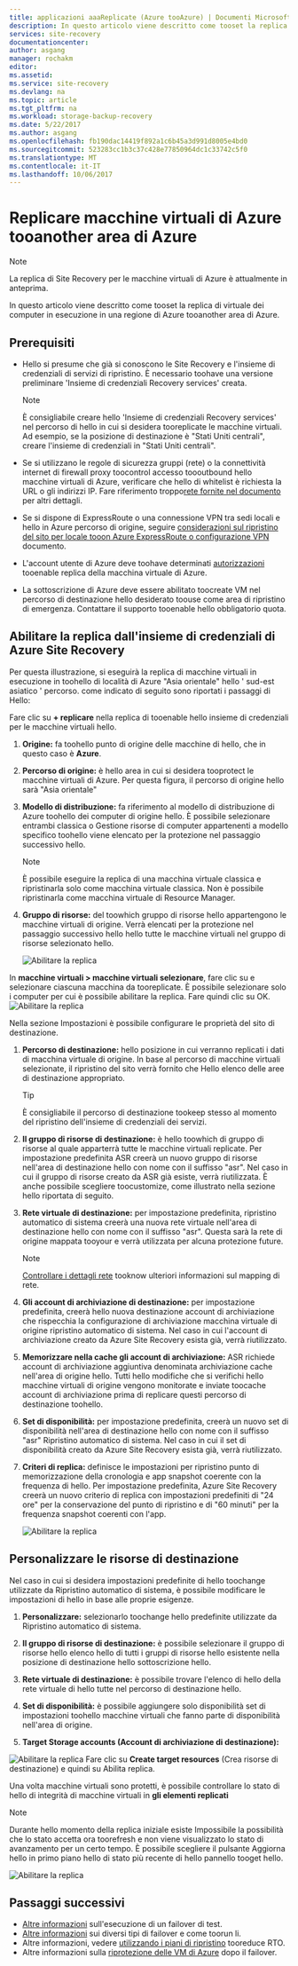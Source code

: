 ```yaml
---
title: applicazioni aaaReplicate (Azure tooAzure) | Documenti Microsoft
description: In questo articolo viene descritto come tooset la replica di virtuale dei computer in esecuzione in un'area di Azure troppo un'altra area in Azure.
services: site-recovery
documentationcenter: 
author: asgang
manager: rochakm
editor: 
ms.assetid: 
ms.service: site-recovery
ms.devlang: na
ms.topic: article
ms.tgt_pltfrm: na
ms.workload: storage-backup-recovery
ms.date: 5/22/2017
ms.author: asgang
ms.openlocfilehash: fb190dac14419f892a1c6b45a3d991d8005e4bd0
ms.sourcegitcommit: 523283cc1b3c37c428e77850964dc1c33742c5f0
ms.translationtype: MT
ms.contentlocale: it-IT
ms.lasthandoff: 10/06/2017
---
```

# <a name="replicate-azure-virtual-machines-tooanother-azure-region"></a>Replicare macchine virtuali di Azure tooanother area di Azure



>[!NOTE]
>
> La replica di Site Recovery per le macchine virtuali di Azure è attualmente in anteprima.

In questo articolo viene descritto come tooset la replica di virtuale dei computer in esecuzione in una regione di Azure tooanother area di Azure.

## <a name="prerequisites"></a>Prerequisiti

* Hello si presume che già si conoscono le Site Recovery e l'insieme di credenziali di servizi di ripristino. È necessario toohave una versione preliminare 'Insieme di credenziali Recovery services' creata.

    >[!NOTE]
    >
    > È consigliabile creare hello 'Insieme di credenziali Recovery services' nel percorso di hello in cui si desidera tooreplicate le macchine virtuali. Ad esempio, se la posizione di destinazione è "Stati Uniti centrali", creare l'insieme di credenziali in "Stati Uniti centrali".

* Se si utilizzano le regole di sicurezza gruppi (rete) o la connettività internet di firewall proxy toocontrol accesso toooutbound hello macchine virtuali di Azure, verificare che hello di whitelist è richiesta la URL o gli indirizzi IP. Fare riferimento troppo[rete fornite nel documento](./site-recovery-azure-to-azure-networking-guidance.md) per altri dettagli.

* Se si dispone di ExpressRoute o una connessione VPN tra sedi locali e hello in Azure percorso di origine, seguire [considerazioni sul ripristino del sito per locale tooon Azure ExpressRoute o configurazione VPN](site-recovery-azure-to-azure-networking-guidance.md#guidelines-for-existing-azure-to-on-premises-expressroutevpn-configuration) documento.

* L'account utente di Azure deve toohave determinati [autorizzazioni](site-recovery-role-based-linked-access-control.md#permissions-required-to-enable-replication-for-new-virtual-machines) tooenable replica della macchina virtuale di Azure.

* La sottoscrizione di Azure deve essere abilitato toocreate VM nel percorso di destinazione hello desiderato toouse come area di ripristino di emergenza. Contattare il supporto tooenable hello obbligatorio quota.

## <a name="enable-replication-from-azure-site-recovery-vault"></a>Abilitare la replica dall'insieme di credenziali di Azure Site Recovery
Per questa illustrazione, si eseguirà la replica di macchine virtuali in esecuzione in toohello di località di Azure "Asia orientale" hello ' sud-est asiatico ' percorso. come indicato di seguito sono riportati i passaggi di Hello:

 Fare clic su **+ replicare** nella replica di tooenable hello insieme di credenziali per le macchine virtuali hello.

1. **Origine:** fa toohello punto di origine delle macchine di hello, che in questo caso è **Azure**.

2. **Percorso di origine:** è hello area in cui si desidera tooprotect le macchine virtuali di Azure. Per questa figura, il percorso di origine hello sarà "Asia orientale"

3. **Modello di distribuzione:** fa riferimento al modello di distribuzione di Azure toohello dei computer di origine hello. È possibile selezionare entrambi classica o Gestione risorse di computer appartenenti a modello specifico toohello viene elencato per la protezione nel passaggio successivo hello.

      >[!NOTE]
      >
      > È possibile eseguire la replica di una macchina virtuale classica e ripristinarla solo come macchina virtuale classica. Non è possibile ripristinarla come macchina virtuale di Resource Manager.

4. **Gruppo di risorse:** del toowhich gruppo di risorse hello appartengono le macchine virtuali di origine. Verrà elencati per la protezione nel passaggio successivo hello hello tutte le macchine virtuali nel gruppo di risorse selezionato hello.

    ![Abilitare la replica](./media/site-recovery-replicate-azure-to-azure/enabledrwizard1.png)

In **macchine virtuali > macchine virtuali selezionare**, fare clic su e selezionare ciascuna macchina da tooreplicate. È possibile selezionare solo i computer per cui è possibile abilitare la replica. Fare quindi clic su OK.
    ![Abilitare la replica](./media/site-recovery-replicate-azure-to-azure/virtualmachine_selection.png)


Nella sezione Impostazioni è possibile configurare le proprietà del sito di destinazione.

1. **Percorso di destinazione:** hello posizione in cui verranno replicati i dati di macchina virtuale di origine. In base al percorso di macchine virtuali selezionate, il ripristino del sito verrà fornito che Hello elenco delle aree di destinazione appropriato.

    > [!TIP]
    > È consigliabile il percorso di destinazione tookeep stesso al momento del ripristino dell'insieme di credenziali dei servizi.

2. **Il gruppo di risorse di destinazione:** è hello toowhich di gruppo di risorse al quale apparterrà tutte le macchine virtuali replicate. Per impostazione predefinita ASR creerà un nuovo gruppo di risorse nell'area di destinazione hello con nome con il suffisso "asr". Nel caso in cui il gruppo di risorse creato da ASR già esiste, verrà riutilizzata. È anche possibile scegliere toocustomize, come illustrato nella sezione hello riportata di seguito.    
3. **Rete virtuale di destinazione:** per impostazione predefinita, ripristino automatico di sistema creerà una nuova rete virtuale nell'area di destinazione hello con nome con il suffisso "asr". Questa sarà la rete di origine mappata tooyour e verrà utilizzata per alcuna protezione future.

    > [!NOTE]
    > [Controllare i dettagli rete](site-recovery-network-mapping-azure-to-azure.md) tooknow ulteriori informazioni sul mapping di rete.

4. **Gli account di archiviazione di destinazione:** per impostazione predefinita, creerà hello nuova destinazione account di archiviazione che rispecchia la configurazione di archiviazione macchina virtuale di origine ripristino automatico di sistema. Nel caso in cui l'account di archiviazione creato da Azure Site Recovery esista già, verrà riutilizzato.

5. **Memorizzare nella cache gli account di archiviazione:** ASR richiede account di archiviazione aggiuntiva denominata archiviazione cache nell'area di origine hello. Tutti hello modifiche che si verifichi hello macchine virtuali di origine vengono monitorate e inviate toocache account di archiviazione prima di replicare questi percorso di destinazione toohello.

6. **Set di disponibilità:** per impostazione predefinita, creerà un nuovo set di disponibilità nell'area di destinazione hello con nome con il suffisso "asr" Ripristino automatico di sistema. Nel caso in cui il set di disponibilità creato da Azure Site Recovery esista già, verrà riutilizzato.

7.  **Criteri di replica:** definisce le impostazioni per ripristino punto di memorizzazione della cronologia e app snapshot coerente con la frequenza di hello. Per impostazione predefinita, Azure Site Recovery creerà un nuovo criterio di replica con impostazioni predefiniti di "24 ore" per la conservazione del punto di ripristino e di "60 minuti" per la frequenza snapshot coerenti con l'app.

    ![Abilitare la replica](./media/site-recovery-replicate-azure-to-azure/enabledrwizard3.PNG)

## <a name="customize-target-resources"></a>Personalizzare le risorse di destinazione

Nel caso in cui si desidera impostazioni predefinite di hello toochange utilizzate da Ripristino automatico di sistema, è possibile modificare le impostazioni di hello in base alle proprie esigenze.

1. **Personalizzare:** selezionarlo toochange hello predefinite utilizzate da Ripristino automatico di sistema.

2. **Il gruppo di risorse di destinazione:** è possibile selezionare il gruppo di risorse hello elenco hello di tutti i gruppi di risorse hello esistente nella posizione di destinazione hello sottoscrizione hello.

3. **Rete virtuale di destinazione:** è possibile trovare l'elenco di hello della rete virtuale di hello tutte nel percorso di destinazione hello.

4. **Set di disponibilità:** è possibile aggiungere solo disponibilità set di impostazioni toohello macchine virtuali che fanno parte di disponibilità nell'area di origine.

5. **Target Storage accounts (Account di archiviazione di destinazione):**

![Abilitare la replica](./media/site-recovery-replicate-azure-to-azure/customize.PNG) Fare clic su **Create target resources** (Crea risorse di destinazione) e quindi su Abilita replica.


Una volta macchine virtuali sono protetti, è possibile controllare lo stato di hello di integrità di macchine virtuali in **gli elementi replicati**

>[!NOTE]
>Durante hello momento della replica iniziale esiste Impossibile la possibilità che lo stato accetta ora toorefresh e non viene visualizzato lo stato di avanzamento per un certo tempo. È possibile scegliere il pulsante Aggiorna hello in primo piano hello di stato più recente di hello pannello tooget hello.
>

![Abilitare la replica](./media/site-recovery-replicate-azure-to-azure/replicateditems.PNG)


## <a name="next-steps"></a>Passaggi successivi
- [Altre informazioni](site-recovery-test-failover-to-azure.md) sull'esecuzione di un failover di test.
- [Altre informazioni](site-recovery-failover.md) sui diversi tipi di failover e come toorun li.
- Altre informazioni, vedere [utilizzando i piani di ripristino](site-recovery-create-recovery-plans.md) tooreduce RTO.
- Altre informazioni sulla [riprotezione delle VM di Azure](site-recovery-how-to-reprotect.md) dopo il failover.

